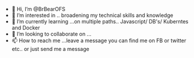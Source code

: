 - 👋 Hi, I’m @BrBearOFS
- 👀 I’m interested in .. broadening my technical skills and knowledge 
- 🌱 I’m currently learning ...on multiple paths.. Javascript/ DB's/ Kuberntes and Docker 
- 💞️ I’m looking to collaborate on ...
- 📫 How to reach me ...leave a message  you can find me on FB or twitter etc.. or just send me a message 

<!---
BrBearOFS/BrBearOFS is a ✨ special ✨ repository because its `README.md` (this file) appears on your GitHub profile.
You can click the Preview link to take a look at your changes.
--->

